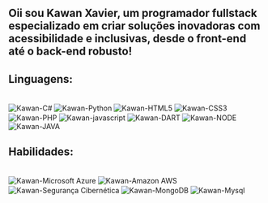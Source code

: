 ## Oii sou Kawan Xavier, um programador fullstack especializado em criar soluções inovadoras com acessibilidade e inclusivas, desde o front-end até o back-end robusto!

## Linguagens:

<div style="display: inline_block"><br>
  <img align="center" alt="Kawan-C#" src="https://img.shields.io/badge/C%23-239120?style=for-the-badge&logo=c-sharp&logoColor=white">
  <img align="center" alt="Kawan-Python" src="https://img.shields.io/badge/Python-3776AB?style=for-the-badge&logo=python&logoColor=white">
  <img align="center" alt="Kawan-HTML5" src="https://img.shields.io/badge/HTML5-E34F26?style=for-the-badge&logo=html5&logoColor=white">
  <img align="center" alt="Kawan-CSS3" src="https://img.shields.io/badge/CSS3-1572B6?style=for-the-badge&logo=css3&logoColor=white">
  <img align="center" alt="Kawan-PHP" src="https://img.shields.io/badge/PHP-777BB4?style=for-the-badge&logo=php&logoColor=white">
  <img align="center" alt="Kawan-javascript" src="https://img.shields.io/badge/JavaScript-323330?style=for-the-badge&logo=javascript&logoColor=F7DF1E">
  <img align="center" alt="Kawan-DART" src="https://img.shields.io/badge/Dart-0175C2?style=for-the-badge&logo=dart&logoColor=white">
  <img align="center" alt="Kawan-NODE" src="https://img.shields.io/badge/Node.js-43853D?style=for-the-badge&logo=node.js&logoColor=white">
  <img align="center" alt="Kawan-JAVA" src="https://img.shields.io/badge/Java-ED8B00?style=for-the-badge&logo=openjdk&logoColor=white">
</div>
  
  ##

## Habilidades:

<div style="display: inline_block"><br>
  <img align="center" alt="Kawan-Microsoft Azure" src="https://img.shields.io/badge/Microsoft%20Azure-0078D4.svg?style=for-the-badge&logo=Microsoft-Azure&logoColor=white">
  <img align="center" alt="Kawan-Amazon AWS" src="https://img.shields.io/badge/Amazon%20AWS-232F3E.svg?style=for-the-badge&logo=Amazon-AWS&logoColor=white">
  <img align="center" alt="Kawan-Segurança Cibernética" src="https://img.shields.io/badge/CyberDefenders-335EEA.svg?style=for-the-badge&logo=CyberDefenders&logoColor=white">
  <img align="center" alt="Kawan-MongoDB" src="https://img.shields.io/badge/MongoDB-47A248.svg?style=for-the-badge&logo=MongoDB&logoColor=white">
  <img align="center" alt="Kawan-Mysql" src="https://img.shields.io/badge/MySQL-4479A1.svg?style=for-the-badge&logo=MySQL&logoColor=white">

</div>

  

